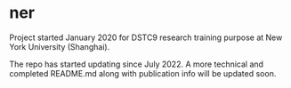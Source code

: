 # ner
Project started January 2020 for DSTC9 research training purpose at New York University (Shanghai).

The repo has started updating since July 2022. A more technical and completed README.md along with publication info will be updated soon.
